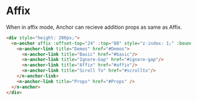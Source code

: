 # Affix
When in affix mode, Anchor can recieve addition props as same as Affix.
```html
<div style="height: 200px;">
  <n-anchor affix :offset-top="24" :top="88" style="z-index: 1;" :bound="24">
    <n-anchor-link title="Demos" href="#Demos">
      <n-anchor-link title="Basic" href="#basic"/>
      <n-anchor-link title="Ignore-Gap" href="#ignore-gap"/>
      <n-anchor-link title="Affix" href="#affix"/>
      <n-anchor-link title="Scroll To" href="#scrollto"/>
    </n-anchor-link>
    <n-anchor-link title="Props" href="#Props" />
  </n-anchor>
</div>
```